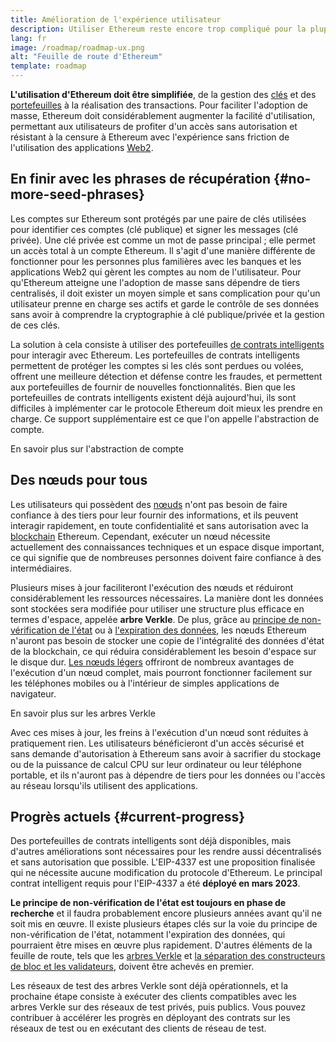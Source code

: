 ```yaml
---
title: Amélioration de l'expérience utilisateur
description: Utiliser Ethereum reste encore trop compliqué pour la plupart des gens. Pour encourager l'adoption massive, Ethereum doit réduire considérablement les obstacles initiaux - les utilisateurs doivent bénéficier d'un accès décentralisé, sans autorisation et résistant à la censure à Ethereum, mais cela doit rester aussi fluide que l'utilisation d'une application Web2 traditionnelle.
lang: fr
image: /roadmap/roadmap-ux.png
alt: "Feuille de route d'Ethereum"
template: roadmap
---
```


**L'utilisation d'Ethereum doit être simplifiée**, de la gestion des [clés](/glossary/#key) et des [portefeuilles](/glossary/#wallet) à la réalisation des transactions. Pour faciliter l'adoption de masse, Ethereum doit considérablement augmenter la facilité d'utilisation, permettant aux utilisateurs de profiter d'un accès sans autorisation et résistant à la censure à Ethereum avec l'expérience sans friction de l'utilisation des applications [Web2](/glossary/#web2).

## En finir avec les phrases de récupération {#no-more-seed-phrases}

Les comptes sur Ethereum sont protégés par une paire de clés utilisées pour identifier ces comptes (clé publique) et signer les messages (clé privée). Une clé privée est comme un mot de passe principal ; elle permet un accès total à un compte Ethereum. Il s'agit d'une manière différente de fonctionner pour les personnes plus familières avec les banques et les applications Web2 qui gèrent les comptes au nom de l'utilisateur. Pour qu'Ethereum atteigne une l'adoption de masse sans dépendre de tiers centralisés, il doit exister un moyen simple et sans complication pour qu'un utilisateur prenne en charge ses actifs et garde le contrôle de ses données sans avoir à comprendre la cryptographie à clé publique/privée et la gestion de ces clés.

La solution à cela consiste à utiliser des portefeuilles [de contrats intelligents](/glossary/#smart-contract) pour interagir avec Ethereum. Les portefeuilles de contrats intelligents permettent de protéger les comptes si les clés sont perdues ou volées, offrent une meilleure détection et défense contre les fraudes, et permettent aux portefeuilles de fournir de nouvelles fonctionnalités. Bien que les portefeuilles de contrats intelligents existent déjà aujourd'hui, ils sont difficiles à implémenter car le protocole Ethereum doit mieux les prendre en charge. Ce support supplémentaire est ce que l'on appelle l'abstraction de compte.

<ButtonLink variant="outline-color" to="/roadmap/account-abstraction/">En savoir plus sur l'abstraction de compte</ButtonLink>

## Des nœuds pour tous

Les utilisateurs qui possèdent des [nœuds](/glossary/#node) n'ont pas besoin de faire confiance à des tiers pour leur fournir des informations, et ils peuvent interagir rapidement, en toute confidentialité et sans autorisation avec la [blockchain](/glossary/#blockchain) Ethereum. Cependant, exécuter un nœud nécessite actuellement des connaissances techniques et un espace disque important, ce qui signifie que de nombreuses personnes doivent faire confiance à des intermédiaires.

Plusieurs mises à jour faciliteront l'exécution des nœuds et réduiront considérablement les ressources nécessaires. La manière dont les données sont stockées sera modifiée pour utiliser une structure plus efficace en termes d'espace, appelée **arbre Verkle**. De plus, grâce au [principe de non-vérification de l'état](/roadmap/statelessness) ou à [l'expiration des données](/roadmap/statelessness/#data-expiry), les nœuds Ethereum n'auront pas besoin de stocker une copie de l'intégralité des données d'état de la blockchain, ce qui réduira considérablement les besoin d'espace sur le disque dur. [Les nœuds légers](/developers/docs/nodes-and-clients/light-clients/) offriront de nombreux avantages de l'exécution d'un nœud complet, mais pourront fonctionner facilement sur les téléphones mobiles ou à l'intérieur de simples applications de navigateur.

<ButtonLink variant="outline-color" to="/roadmap/verkle-trees/">En savoir plus sur les arbres Verkle</ButtonLink>

Avec ces mises à jour, les freins à l'exécution d'un nœud sont réduites à pratiquement rien. Les utilisateurs bénéficieront d'un accès sécurisé et sans demande d'autorisation à Ethereum sans avoir à sacrifier du stockage ou de la puissance de calcul CPU sur leur ordinateur ou leur téléphone portable, et ils n'auront pas à dépendre de tiers pour les données ou l'accès au réseau lorsqu'ils utilisent des applications.

## Progrès actuels {#current-progress}

Des portefeuilles de contrats intelligents sont déjà disponibles, mais d'autres améliorations sont nécessaires pour les rendre aussi décentralisés et sans autorisation que possible. L'EIP-4337 est une proposition finalisée qui ne nécessite aucune modification du protocole d'Ethereum. Le principal contrat intelligent requis pour l'EIP-4337 a été **déployé en mars 2023**.

**Le principe de non-vérification de l'état est toujours en phase de recherche** et il faudra probablement encore plusieurs années avant qu'il ne soit mis en œuvre. Il existe plusieurs étapes clés sur la voie du principe de non-vérification de l'état, notamment l'expiration des données, qui pourraient être mises en œuvre plus rapidement. D'autres éléments de la feuille de route, tels que les [arbres Verkle](/roadmap/verkle-trees/) et [la séparation des constructeurs de bloc et les validateurs](/roadmap/pbs/), doivent être achevés en premier.

Les réseaux de test des arbres Verkle sont déjà opérationnels, et la prochaine étape consiste à exécuter des clients compatibles avec les arbres Verkle sur des réseaux de test privés, puis publics. Vous pouvez contribuer à accélérer les progrès en déployant des contrats sur les réseaux de test ou en exécutant des clients de réseau de test.
